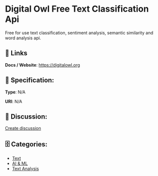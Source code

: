 # Digital Owl Free Text Classification Api


Free for use text classification, sentiment analysis, semantic similarity and word analysis api.

##  🔗 Links
**Docs / Website**: https://digitalowl.org

## 🧬 Specification:
**Type**: N/A

**URI**: N/A

## 💬 Discussion:
[Create discussion](https://github.com/apis-list/apis-list/discussions/new)

## 🗄️ Categories:
- [Text](https://github.com/apis-list/apis-list#text)
- [AI & ML](https://github.com/apis-list/apis-list#ai--ml)
- [Text Analysis](https://github.com/apis-list/apis-list#text-analysis)




